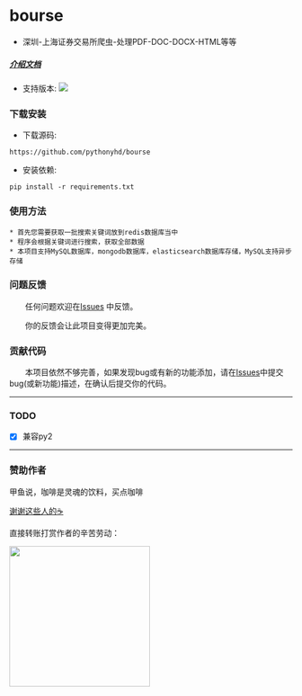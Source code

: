 # bourse

* 深圳-上海证券交易所爬虫-处理PDF-DOC-DOCX-HTML等等

##### [介绍文档](https://github.com/pythonyhd/bourse/README.md)

* 支持版本: ![](https://img.shields.io/badge/Python-3.x-blue.svg)

### 下载安装

* 下载源码:

```
https://github.com/pythonyhd/bourse
```

* 安装依赖:

```shell
pip install -r requirements.txt
```

### 使用方法

    * 首先您需要获取一批搜索关键词放到redis数据库当中
    * 程序会根据关键词进行搜索，获取全部数据
    * 本项目支持MySQL数据库，mongodb数据库，elasticsearch数据库存储，MySQL支持异步存储

### 问题反馈

　　任何问题欢迎在[Issues](https://github.com/pythonyhd/bourse/issues) 中反馈。

　　你的反馈会让此项目变得更加完美。

### 贡献代码

　　本项目依然不够完善，如果发现bug或有新的功能添加，请在[Issues](https://github.com/pythonyhd/bourse/issues)中提交bug(或新功能)描述，在确认后提交你的代码。

---

### TODO
- [x] 兼容py2

---


### 赞助作者
甲鱼说，咖啡是灵魂的饮料，买点咖啡

[谢谢这些人的☕️](./coffee.md)

直接转账打赏作者的辛苦劳动：

<img src="https://i.imgur.com/lzM8sPs.png" width="250" />
